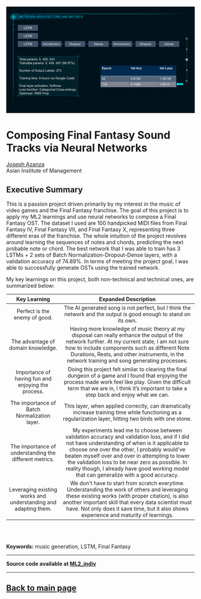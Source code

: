 [<img src="../images/ml2_FFsongs_NN.png">](https://raw.githubusercontent.com/josephazanzajosephazanza.github.io/master/images/ml2_FFsongs_NN.png)

# Composing Final Fantasy Sound Tracks via Neural Networks

[Joseph Azanza](https://www.linkedin.com/in/josephazanza/) <br>
Asian Institute of Management

## Executive Summary
<p align='justify'>

This is a passion project driven primarily by my interest in the music of video games and the Final Fantasy franchise. The goal of this project is to apply my ML2 learnings and use neural networks to compose a Final Fantasy OST. The dataset I used are 100 handpicked MIDI files from Final Fantasy IV, Final Fantasy VII, and Final Fantasy X, representing three different eras of the franchise. The whole intuition of the project revolves around learning the sequences of notes and chords, predicting the next probable note or chord. The best network that I was able to train has 3 LSTMs + 2 sets of Batch Normalization-Dropout-Dense layers, with a validation accuracy of 74.89%. In terms of meeting the project goal, I was able to successfully generate OSTs using the trained network.

My key learnings on this project, both non-technical and technical ones, are summarized below:
</p>

|Key Learning|Expanded Description|
|:--:|:--:|
|Perfect is the enemy of good. |The AI generated song is not perfect, but I think the network and the output is good enough to stand on its own.|
|The advantage of domain knowledge. |Having more knowledge of music theory at my disposal can really enhance the output of the network further. At my current state, I am not sure how to include components such as different Note Durations, Rests, and other instruments, in the network training and song generating processes.|
|Importance of having fun and enjoying the process.| Doing this project felt similar to clearing the final dungeon of a game and I found that enjoying the process made work feel like play. Given the difficult term that we are in, I think it’s important to take a step back and enjoy what we can.|
|The importance of Batch Normalization layer. |This layer, when applied correctly, can dramatically increase training time while functioning as a regularization layer, hitting two birds with one stone.|
|The importance of understanding the different metrics. |My experiments lead me to choose between validation accuracy and validation loss, and if I did not have understanding of when is it applicable to choose one over the other, I probably would've beaten myself over and over in attempting to lower the validation loss to be near zero as possible. In reality though, I already have good working model that can generalize with a good accuracy.|
|Leveraging existing works and understanding and adapting them. |We don't have to start from scratch everytime. Understanding the work of others and leveraging these existing works (with proper citation), is also another important skill that every data scientist must have. Not only does it save time, but it also shows experience and maturity of learnings.|
<br><br>
<p align='justify'>
<b>Keywords:</b> music generation, LSTM, Final Fantasy
</p>

---

**Source code available at [ML2_indiv](https://github.com/josephazanza/ML2_indiv)**

---

## [Back to main page](https://josephazanza.github.io/)